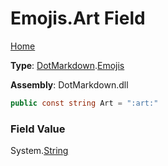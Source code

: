 # Emojis\.Art Field

[Home](../../../README.md)

**Type**: [DotMarkdown](../../README.md)\.[Emojis](../README.md)

**Assembly**: DotMarkdown\.dll

```csharp
public const string Art = ":art:"
```

### Field Value

System\.[String](https://docs.microsoft.com/en-us/dotnet/api/system.string)